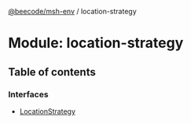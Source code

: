 [@beecode/msh-env](../README.md) / location-strategy

# Module: location-strategy

## Table of contents

### Interfaces

- [LocationStrategy](../interfaces/location_strategy.LocationStrategy.md)
